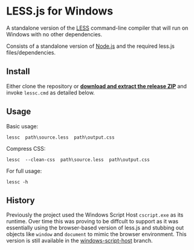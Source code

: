 # LESS.js for Windows

A standalone version of the [LESS](http://lesscss.org/) command-line compiler that will run on Windows with no other dependencies.

Consists of a standalone version of [Node.js](http://nodejs.org/) and the required less.js files/dependencies. 

## Install

Either clone the repository or **[download and extract the release ZIP](https://github.com/duncansmart/less.js-windows/releases)** and invoke `lessc.cmd` as detailed below.


## Usage

Basic usage:

    lessc  path\source.less  path\output.css

Compress CSS:

    lessc  --clean-css  path\source.less  path\output.css

For full usage:

    lessc -h


## History

Previously the project used the Windows Script Host `cscript.exe` as its runtime. Over time this was proving to be diffcult to support as it was essentially using the browser-based version of less.js and stubbing out objects like `window` and `document` to mimic the browser environment. This version is still available in the [windows-script-host](https://github.com/duncansmart/less.js-windows/tree/windows-script-host) branch.
